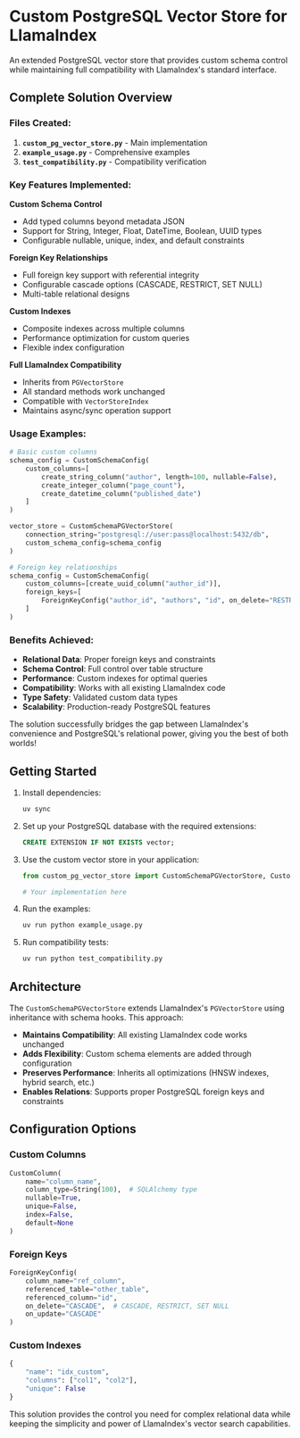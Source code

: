 # Custom PostgreSQL Vector Store for LlamaIndex

An extended PostgreSQL vector store that provides custom schema control while maintaining full compatibility with LlamaIndex's standard interface.

## Complete Solution Overview

### Files Created:
1. **`custom_pg_vector_store.py`** - Main implementation
2. **`example_usage.py`** - Comprehensive examples  
3. **`test_compatibility.py`** - Compatibility verification

### Key Features Implemented:

**Custom Schema Control**
- Add typed columns beyond metadata JSON
- Support for String, Integer, Float, DateTime, Boolean, UUID types
- Configurable nullable, unique, index, and default constraints

**Foreign Key Relationships**
- Full foreign key support with referential integrity
- Configurable cascade options (CASCADE, RESTRICT, SET NULL)
- Multi-table relational designs

**Custom Indexes**
- Composite indexes across multiple columns
- Performance optimization for custom queries
- Flexible index configuration

**Full LlamaIndex Compatibility**
- Inherits from `PGVectorStore` 
- All standard methods work unchanged
- Compatible with `VectorStoreIndex`
- Maintains async/sync operation support

### Usage Examples:

```python
# Basic custom columns
schema_config = CustomSchemaConfig(
    custom_columns=[
        create_string_column("author", length=100, nullable=False),
        create_integer_column("page_count"),
        create_datetime_column("published_date")
    ]
)

vector_store = CustomSchemaPGVectorStore(
    connection_string="postgresql://user:pass@localhost:5432/db",
    custom_schema_config=schema_config
)

# Foreign key relationships
schema_config = CustomSchemaConfig(
    custom_columns=[create_uuid_column("author_id")],
    foreign_keys=[
        ForeignKeyConfig("author_id", "authors", "id", on_delete="RESTRICT")
    ]
)
```

### Benefits Achieved:
- **Relational Data**: Proper foreign keys and constraints
- **Schema Control**: Full control over table structure
- **Performance**: Custom indexes for optimal queries
- **Compatibility**: Works with all existing LlamaIndex code
- **Type Safety**: Validated custom data types
- **Scalability**: Production-ready PostgreSQL features

The solution successfully bridges the gap between LlamaIndex's convenience and PostgreSQL's relational power, giving you the best of both worlds!

## Getting Started

1. Install dependencies:
   ```bash
   uv sync
   ```

2. Set up your PostgreSQL database with the required extensions:
   ```sql
   CREATE EXTENSION IF NOT EXISTS vector;
   ```

3. Use the custom vector store in your application:
   ```python
   from custom_pg_vector_store import CustomSchemaPGVectorStore, CustomSchemaConfig
   
   # Your implementation here
   ```

4. Run the examples:
   ```bash
   uv run python example_usage.py
   ```

5. Run compatibility tests:
   ```bash
   uv run python test_compatibility.py
   ```

## Architecture

The `CustomSchemaPGVectorStore` extends LlamaIndex's `PGVectorStore` using inheritance with schema hooks. This approach:

- **Maintains Compatibility**: All existing LlamaIndex code works unchanged
- **Adds Flexibility**: Custom schema elements are added through configuration
- **Preserves Performance**: Inherits all optimizations (HNSW indexes, hybrid search, etc.)
- **Enables Relations**: Supports proper PostgreSQL foreign keys and constraints

## Configuration Options

### Custom Columns
```python
CustomColumn(
    name="column_name",
    column_type=String(100),  # SQLAlchemy type
    nullable=True,
    unique=False,
    index=False,
    default=None
)
```

### Foreign Keys
```python
ForeignKeyConfig(
    column_name="ref_column",
    referenced_table="other_table",
    referenced_column="id",
    on_delete="CASCADE",  # CASCADE, RESTRICT, SET NULL
    on_update="CASCADE"
)
```

### Custom Indexes
```python
{
    "name": "idx_custom",
    "columns": ["col1", "col2"],
    "unique": False
}
```

This solution provides the control you need for complex relational data while keeping the simplicity and power of LlamaIndex's vector search capabilities.
